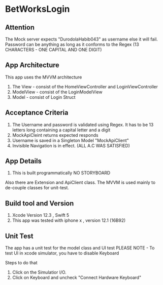 # BetWorksLogin

## Attention
The Mock server expects "DurodolaHabib043" as username else it will fail. Password can be anything as long as it conforms to the Regex
(13 CHARACTERS - ONE CAPITAL AND ONE DIGIT)

## App Architecture
This app uses the MVVM architecture
1. The View - consist of the HomeViewController and LoginViewController 
2. ModelView - consist of the LoginModelView
3. Model - consist of Login Struct

## Acceptance Criteria
1. The Username and password is validated using Regex. It has to be 13 letters long containing a capital letter and a digit 
2. MockApiCleint returns expected responds 
3. Username is saved in a Singleton Model "MockApiClient"
4. Invisible Navigation is in effect.   (ALL A.C WAS SATISFIED)

## App Details
1. This is built programmatically NO STORYBOARD 


Also there are Extension and ApiClient class. 
The MVVM is used mainly to de-couple classes for unit-test.


## Build tool and Version
  1. Xcode Version 12.3 , Swift 5 
  2. This app was tested with iphone x , version 12.1 (16B92)
 


## Unit Test
The app has a unit test for the model class and UI test
PLEASE NOTE - To test UI in xcode simulator, you have to disable Keyboard

Steps to do that  
1. Click on the Simulatior I/O.
2. Click on Keyboard and uncheck "Connect Hardware Keyboard"
